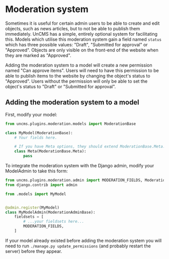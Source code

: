 # Moderation system

Sometimes it is useful for certain admin users to be able to create and edit objects, such as news articles, but to not be able to publish them immediately.
UnCMS has a simple, entirely optional system for facilitating this.
Models which utilise this moderation system gain a field named `status` which has three possible values: "Draft", "Submitted for approval" or "Approved".
Objects are only visible on the front-end of the website when they are marked as "Approved".

Adding the moderation system to a model will create a new permission named "Can approve items".
Users will need to have this permission to be able to publish items to the website by changing the object's status to "Approved".
Users without the permission will only be able to set the object's status to "Draft" or "Submitted for approval".

## Adding the moderation system to a model

First, modify your model:

```python
from uncms.plugins.moderation.models import ModerationBase

class MyModel(ModerationBase):
    # Your fields here.

    # If you have Meta options, they should extend ModerationBase.Meta.
    class Meta(ModerationBase.Meta):
        pass
```

To integrate the moderation system with the Django admin, modify your ModelAdmin to take this form:

```python
from uncms.plugins.moderation.admin import MODERATION_FIELDS, ModerationAdminBase
from django.contrib import admin

from .models import MyModel


@admin.register(MyModel)
class MyModelAdmin(ModerationAdminBase):
    fieldsets = [
        # ...your fieldsets here...
        MODERATION_FIELDS,
    ]
```

If your model already existed before adding the moderation system you will need to run `./manage.py update_permissions` (and probably restart the server) before they appear.
